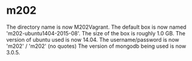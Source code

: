 # m202

The directory name is now M202Vagrant.
The default box is now named 'm202-ubuntu1404-2015-08'.
The size of the box is roughly 1.0 GB.
The version of ubuntu used is now 14.04.
The username/password is now 'm202' / 'm202' (no quotes)
The version of mongodb being used is now 3.0.5.
